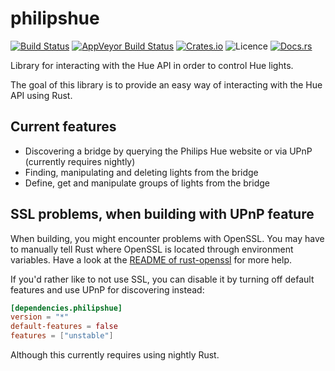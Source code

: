 # philipshue

[![Build Status](https://travis-ci.org/Orangenosecom/philipshue.svg?branch=master)](https://travis-ci.org/Orangenosecom/philipshue)
[![AppVeyor Build Status](https://ci.appveyor.com/api/projects/status/github/Orangenosecom/philipshue?branch=master&svg=true)](https://ci.appveyor.com/project/Orangenosecom/philipshue)
[![Crates.io](https://img.shields.io/crates/v/philipshue.svg?style=flat-square)](https://crates.io/crates/philipshue)
![Licence](https://img.shields.io/crates/l/philipshue.svg?style=flat-square)
[![Docs.rs](https://docs.rs/philipshue/badge.svg)](https://docs.rs/philipshue)

Library for interacting with the Hue API in order to control Hue lights.

The goal of this library is to provide an easy way of interacting with the Hue API using Rust.

## Current features

- Discovering a bridge by querying the Philips Hue website or via UPnP (currently requires nightly)
- Finding, manipulating and deleting lights from the bridge
- Define, get and manipulate groups of lights from the bridge

## SSL problems, when building with UPnP feature

When building, you might encounter problems with OpenSSL.
You may have to manually tell Rust where OpenSSL is located through environment variables.
Have a look at the [README of rust-openssl][rust-openssl] for more help.

If you'd rather like to not use SSL, you can disable it by turning off
default features and use UPnP for discovering instead:

```toml
[dependencies.philipshue]
version = "*"
default-features = false
features = ["unstable"]
```
Although this currently requires using nightly Rust.

[rust-openssl]: https://github.com/sfackler/rust-openssl#building
